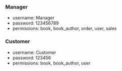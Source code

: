 ### Manager
- username: Manager
- password: 123456789
- permissions: book, book_author, order, user, sales

### Customer
- username: Customer
- password: 123456
- permissions: book, book_author, user
